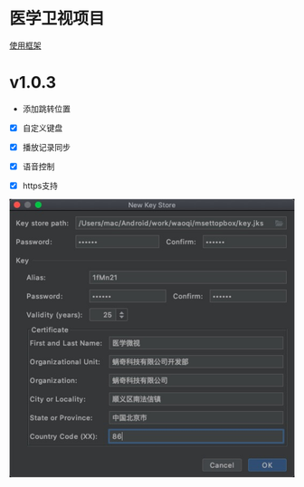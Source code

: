 


# 医学卫视项目
[使用框架](https://github.com/limedroid/XDroidMv)



# v1.0.3  
- 添加跳转位置 


- [x] 自定义键盘
- [x] 播放记录同步
- [x] 语音控制
- [x] https支持









![image-20200909155937854](img/image-20200909155937854.png)